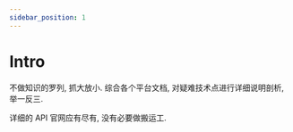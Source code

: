 ```yaml
---
sidebar_position: 1
---
```


# Intro

不做知识的罗列, 抓大放小. 综合各个平台文档, 对疑难技术点进行详细说明剖析, 举一反三.

详细的 API 官网应有尽有, 没有必要做搬运工.
